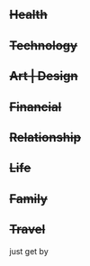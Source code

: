 ~~Health~~
------
~~Technology~~
------
~~Art | Design~~
------
~~Financial~~
------
~~Relationship~~
------
~~Life~~
------
~~Family~~
------
~~Travel~~
------
just get by
